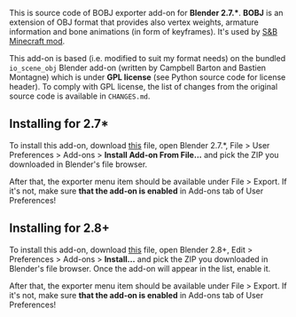 This is source code of BOBJ exporter add-on for **Blender 2.7.\***. **BOBJ** is an extension of OBJ format that provides also vertex weights, armature information and bone animations (in form of keyframes). It's used by [S&B Minecraft mod](https://github.com/mchorse/snb).

This add-on is based (i.e. modified to suit my format needs) on the bundled `io_scene_obj` Blender add-on (written by Campbell Barton and Bastien Montagne) which is under **GPL license** (see Python source code for license header). To comply with GPL license, the list of changes from the original source code is available in `CHANGES.md`. 

## Installing for 2.7\*

To install this add-on, download [this](https://github.com/mchorse/io_export_bobj/releases/download/0.1-2.7/io_export_bobj.zip) file, open Blender 2.7.\*, File > User Preferences > Add-ons > **Install Add-on From File...** and pick the ZIP you downloaded in Blender's file browser.

After that, the exporter menu item should be available under File > Export. If it's not, make sure **that the add-on is enabled** in Add-ons tab of User Preferences!

## Installing for 2.8+

To install this add-on, download [this](https://github.com/mchorse/io_export_bobj/releases/download/0.1-2.8/io_export_bobj.zip) file, open Blender 2.8+, Edit > Preferences > Add-ons > **Install...** and pick the ZIP you downloaded in Blender's file browser. Once the add-on will appear in the list, enable it.

After that, the exporter menu item should be available under File > Export. If it's not, make sure **that the add-on is enabled** in Add-ons tab of User Preferences!
